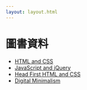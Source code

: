 ```yaml
---
layout: layout.html
---
```


# 圖書資料

- <a href="/books/HTML-and-CSS.html/">HTML and CSS</a>
- <a href="/books/JavaScript-and-jQuery.html/">JavaScript and jQuery</a>
- <a href="/books/Head-First-HTML-and-CSS.html/">Head First HTML and CSS</a>
- <a href="/books/Digital-Minimalism.html/">Digital Minimalism</a>
